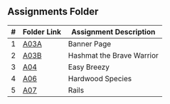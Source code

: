##  Assignments Folder

|   #   | Folder Link | Assignment Description |
| :---: | ----------- | ---------------------- |
|   1   |    [A03A](https://github.com/tranvex/4883-PT-Helal/tree/main/Assignments/A03A)| Banner Page|
|   2   |    [A03B](https://github.com/tranvex/4883-PT-Helal/tree/main/Assignments/P10055)| Hashmat the Brave Warrior|
|   3   |    [A04](https://github.com/tranvex/4883-PT-Helal/tree/main/Assignments/A04)| Easy Breezy|
|   4   |    [A06](https://github.com/tranvex/4883-PT-Helal/tree/main/Assignments/P10226)| Hardwood Species|
|   5   |    [A07](https://github.com/tranvex/4883-PT-Helal/tree/main/Assignments/P514)| Rails|
